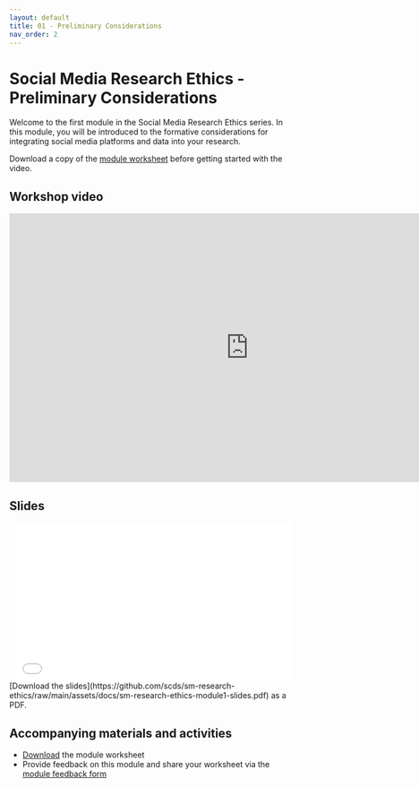 ```yaml
---
layout: default
title: 01 - Preliminary Considerations
nav_order: 2
---
```


# Social Media Research Ethics - Preliminary Considerations
Welcome to the first module in the Social Media Research Ethics series. In this module, you will be introduced to the formative considerations for integrating social media platforms and data into your research.

Download a copy of the [module worksheet](https://github.com/scds/sm-research-ethics/raw/main/assets/docs/SM%20Research%20Ethics%20Module%201%20Worksheet.pdf) before getting started with the video.

## Workshop video
<iframe height="480" width="853" allowfullscreen frameborder=0 src="https://echo360.ca/media/3b421808-70f9-4149-b388-82daacae8f0a/public?autoplay=false&automute=false"></iframe>

## Slides
<div style="position:relative;padding-top:56.25%;">
<iframe src="//docs.google.com/viewer?url=https://github.com/scds/sm-research-ethics1/raw/main/assets/docs/sm-research-ethics-module1-slides.pdf?dl=0&hl=en_US&embedded=true" class="gde-frame" style="position:absolute;top:0;left:0;width:100%;height:100%;border:none;" scrolling="no"></iframe>
</div>
[Download the slides](https://github.com/scds/sm-research-ethics/raw/main/assets/docs/sm-research-ethics-module1-slides.pdf) as a PDF.
<br>

## Accompanying materials and activities
* [Download](https://github.com/scds/sm-research-ethics1/raw/main/assets/docs/SM%20Research%20Ethics%20Module%201%20Worksheet.pdf) the module worksheet 
* Provide feedback on this module and share your worksheet via the [module feedback form](https://forms.gle/rTbpa44FLa7A6APG7)



